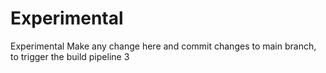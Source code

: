 # Experimental
Experimental
Make any change here and commit changes to main branch, to trigger the build pipeline
3
